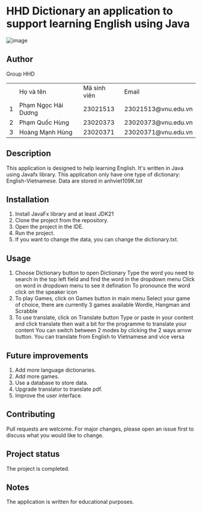 # HHD Dictionary an application to support learning English using Java
![image](https://github.com/Shiner-2/Big-Homework-OOP/assets/97158120/de5e95b4-fb0b-4027-abf7-839ac93cbe52)

## Author
Group HHD
<center>
	<table>
		<th>
			<td>Họ và tên</td>
			<td>Mã sinh viên</td>
			<td>Email</td>
		</th>
		<tr>
			<td>1</td>
			<td>Phạm Ngọc Hải Dương</td>
			<td>23021513</td>
			<td>23021513@vnu.edu.vn</td>
		</tr>
		<tr>
			<td>2</td>
			<td>Phạm Quốc Hùng</td>
			<td>23020373</td>
			<td>23020373@vnu.edu.vn</td>
		</tr>
		<tr>
			<td>3</td>
			<td>Hoàng Mạnh Hùng</td>
			<td>23020371</td>
			<td>23020371@vnu.edu.vn</td>
		</tr>
	</table>
</center>

## Description
This application is designed to help learning English. It's written in Java using Javafx library. This application only have one type of dictionary: English-Vietnamese. Data are stored in anhviet109K.txt

## Installation
1. Install JavaFx library and at least JDK21
2. Clone the project from the repository.
3. Open the project in the IDE.
4. Run the project.
5. If you want to change the data, you can change the dictionary.txt.

## Usage
1. Choose Dictionary button to open Dictionary
   Type the word you need to search in the top left field and find the word in the dropdown menu
   Click on word in dropdown menu to see it defination
   To pronounce the word click on the speaker icon
2. To play Games, click on Games button in main menu
   Select your game of choice, there are currently 3 games available Wordle, Hangman and Scrabble
3. To use translate, click on Translate button
   Type or paste in your content and click translate then wait a bit for the programme to translate your content
   You can switch between 2 modes by clicking the 2 ways arrow button.
   You can translate from English to Vietnamese and vice versa

## Future improvements
1. Add more language dictionaries.
2. Add more games.
3. Use a database to store data.
4. Upgrade translator to translate pdf.
5. Improve the user interface.

## Contributing
Pull requests are welcome. For major changes, please open an issue first to discuss what you would like to change.

## Project status
The project is completed.

## Notes
The application is written for educational purposes.
